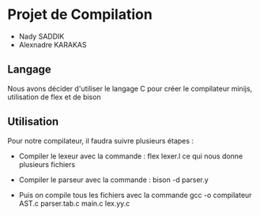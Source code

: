 # Projet de Compilation 

- Nady SADDIK
- Alexnadre KARAKAS

## Langage

Nous avons décider d'utiliser le langage C pour créer le compilateur minijs, utilisation de flex et de bison

## Utilisation 

Pour notre compilateur, il faudra suivre plusieurs étapes : 
- Compiler le lexeur avec la commande :  flex lexer.l ce qui nous donne plusieurs fichiers

- Compiler le parseur avec la commande : bison -d parser.y

- Puis on compile tous les fichiers avec la commande gcc -o compilateur AST.c parser.tab.c main.c lex.yy.c
